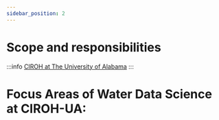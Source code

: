 ```yaml
---
sidebar_position: 2
---
```


# Scope and responsibilities


:::info
<a href="https://ciroh.ua.edu">CIROH at The University of Alabama</a>
:::


# Focus Areas of Water Data Science at CIROH-UA: